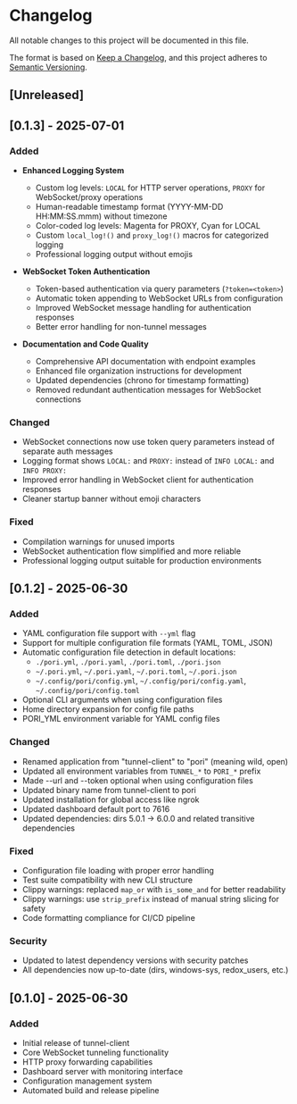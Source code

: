 # Changelog

All notable changes to this project will be documented in this file.

The format is based on [Keep a Changelog](https://keepachangelog.com/en/1.0.0/),
and this project adheres to [Semantic Versioning](https://semver.org/spec/v2.0.0.html).

## [Unreleased]

## [0.1.3] - 2025-07-01

### Added

- **Enhanced Logging System**
  - Custom log levels: `LOCAL` for HTTP server operations, `PROXY` for WebSocket/proxy operations
  - Human-readable timestamp format (YYYY-MM-DD HH:MM:SS.mmm) without timezone
  - Color-coded log levels: Magenta for PROXY, Cyan for LOCAL
  - Custom `local_log!()` and `proxy_log!()` macros for categorized logging
  - Professional logging output without emojis

- **WebSocket Token Authentication**
  - Token-based authentication via query parameters (`?token=<token>`)
  - Automatic token appending to WebSocket URLs from configuration
  - Improved WebSocket message handling for authentication responses
  - Better error handling for non-tunnel messages

- **Documentation and Code Quality**
  - Comprehensive API documentation with endpoint examples
  - Enhanced file organization instructions for development
  - Updated dependencies (chrono for timestamp formatting)
  - Removed redundant authentication messages for WebSocket connections

### Changed

- WebSocket connections now use token query parameters instead of separate auth messages
- Logging format shows `LOCAL:` and `PROXY:` instead of `INFO LOCAL:` and `INFO PROXY:`
- Improved error handling in WebSocket client for authentication responses
- Cleaner startup banner without emoji characters

### Fixed

- Compilation warnings for unused imports
- WebSocket authentication flow simplified and more reliable
- Professional logging output suitable for production environments

## [0.1.2] - 2025-06-30

### Added

- YAML configuration file support with `--yml` flag
- Support for multiple configuration file formats (YAML, TOML, JSON)
- Automatic configuration file detection in default locations:
  - `./pori.yml`, `./pori.yaml`, `./pori.toml`, `./pori.json`
  - `~/.pori.yml`, `~/.pori.yaml`, `~/.pori.toml`, `~/.pori.json`
  - `~/.config/pori/config.yml`, `~/.config/pori/config.yaml`, `~/.config/pori/config.toml`
- Optional CLI arguments when using configuration files
- Home directory expansion for config file paths
- PORI_YML environment variable for YAML config files

### Changed

- Renamed application from "tunnel-client" to "pori" (meaning wild, open)
- Updated all environment variables from `TUNNEL_*` to `PORI_*` prefix
- Made --url and --token optional when using configuration files
- Updated binary name from tunnel-client to pori
- Updated installation for global access like ngrok
- Updated dashboard default port to 7616
- Updated dependencies: dirs 5.0.1 → 6.0.0 and related transitive dependencies

### Fixed

- Configuration file loading with proper error handling
- Test suite compatibility with new CLI structure
- Clippy warnings: replaced `map_or` with `is_some_and` for better readability
- Clippy warnings: use `strip_prefix` instead of manual string slicing for safety
- Code formatting compliance for CI/CD pipeline

### Security

- Updated to latest dependency versions with security patches
- All dependencies now up-to-date (dirs, windows-sys, redox_users, etc.)

## [0.1.0] - 2025-06-30

### Added

- Initial release of tunnel-client
- Core WebSocket tunneling functionality
- HTTP proxy forwarding capabilities
- Dashboard server with monitoring interface
- Configuration management system
- Automated build and release pipeline
